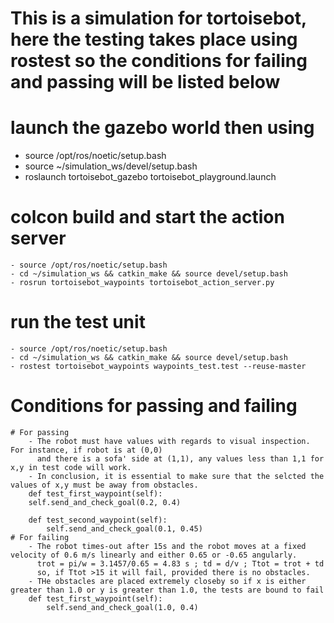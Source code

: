 # This is a simulation for tortoisebot, here the testing takes place using rostest so the conditions for failing and passing will be listed below



# launch the gazebo world then using 
   - source /opt/ros/noetic/setup.bash
   - source ~/simulation_ws/devel/setup.bash
   - roslaunch tortoisebot_gazebo tortoisebot_playground.launch

# colcon build and start the action server 
    - source /opt/ros/noetic/setup.bash
    - cd ~/simulation_ws && catkin_make && source devel/setup.bash
    - rosrun tortoisebot_waypoints tortoisebot_action_server.py

# run the test unit 
    - source /opt/ros/noetic/setup.bash
    - cd ~/simulation_ws && catkin_make && source devel/setup.bash
    - rostest tortoisebot_waypoints waypoints_test.test --reuse-master

# Conditions for passing and failing
    # For passing
        - The robot must have values with regards to visual inspection. For instance, if robot is at (0,0)
          and there is a sofa' side at (1,1), any values less than 1,1 for x,y in test code will work. 
        - In conclusion, it is essential to make sure that the selcted the values of x,y must be away from obstacles.
        def test_first_waypoint(self):
        self.send_and_check_goal(0.2, 0.4)

        def test_second_waypoint(self):
            self.send_and_check_goal(0.1, 0.45)
    # For failing
        - The robot times-out after 15s and the robot moves at a fixed velocity of 0.6 m/s linearly and either 0.65 or -0.65 angularly.
          trot = pi/w = 3.1457/0.65 = 4.83 s ; td = d/v ; Ttot = trot + td 
          so, if Ttot >15 it will fail, provided there is no obstacles.
        - THe obstacles are placed extremely closeby so if x is either greater than 1.0 or y is greater than 1.0, the tests are bound to fail
        def test_first_waypoint(self):
            self.send_and_check_goal(1.0, 0.4)

        